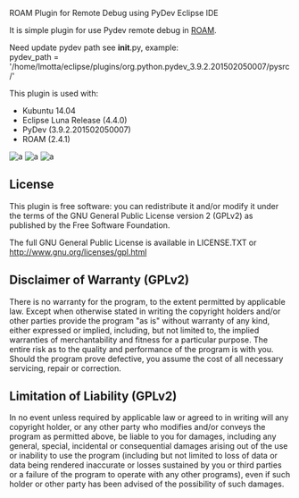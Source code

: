 ROAM Plugin for Remote Debug using PyDev Eclipse IDE

It is simple plugin for use Pydev remote debug in [ROAM](https://github.com/DMS-Aus/Roam).

Need update pydev path see __init__.py, example:  
pydev_path = '/home/lmotta/eclipse/plugins/org.python.pydev_3.9.2.201502050007/pysrc/'

This plugin is used with:
- Kubuntu 14.04
- Eclipse Luna Release (4.4.0)
- PyDev (3.9.2.201502050007)
- ROAM (2.4.1)

![a](https://github.com/lmotta/doc_plugins/tree/master/remote_debug_pydev_eclipse/plugin_start.png)
![a](https://github.com/lmotta/doc_plugins/tree/master/remote_debug_pydev_eclipse/plugin_running.png)
![a](https://github.com/lmotta/doc_plugins/tree/master/remote_debug_pydev_eclipse/plugin_debugging.png)


License
--------------

This plugin is free software: you can redistribute it and/or modify it
under the terms of the GNU General Public License version 2 (GPLv2) as
published by the Free Software Foundation.

The full GNU General Public License is available in LICENSE.TXT or
http://www.gnu.org/licenses/gpl.html


Disclaimer of Warranty (GPLv2)
--------------

There is no warranty for the program, to the extent permitted by
applicable law. Except when otherwise stated in writing the copyright
holders and/or other parties provide the program "as is" without warranty
of any kind, either expressed or implied, including, but not limited to,
the implied warranties of merchantability and fitness for a particular
purpose. The entire risk as to the quality and performance of the program
is with you. Should the program prove defective, you assume the cost of
all necessary servicing, repair or correction.


Limitation of Liability (GPLv2)
--------------

In no event unless required by applicable law or agreed to in writing
will any copyright holder, or any other party who modifies and/or conveys
the program as permitted above, be liable to you for damages, including any
general, special, incidental or consequential damages arising out of the
use or inability to use the program (including but not limited to loss of
data or data being rendered inaccurate or losses sustained by you or third
parties or a failure of the program to operate with any other programs),
even if such holder or other party has been advised of the possibility of
such damages.

